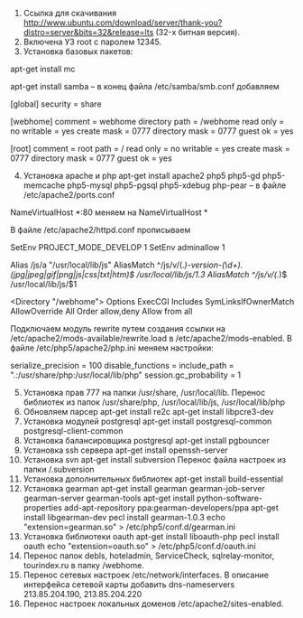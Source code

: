 1.	Ссылка для скачивания http://www.ubuntu.com/download/server/thank-you?distro=server&bits=32&release=lts (32-х битная версия).
2.	Включена УЗ root с паролем 12345.
3.	Установка базовых пакетов:

apt-get install mc

apt-get install samba – в конец файла /etc/samba/smb.conf добавляем

[global]
	security = share

[webhome]
    comment = webhome directory
    path = /webhome
    read only = no
    writable = yes
    create mask = 0777
    directory mask = 0777
    guest ok = yes

[root]
    comment = root
    path = /
    read only = no
    writable = yes
    create mask = 0777
    directory mask = 0777
    guest ok = yes

4.	Установка apache и php
apt-get install apache2 php5 php5-gd php5-memcache php5-mysql php5-pgsql php5-xdebug php-pear – в файле /etc/apache2/ports.conf

NameVirtualHost *:80 меняем на NameVirtualHost *

В файле /etc/apache2/httpd.conf прописываем

SetEnv PROJECT_MODE_DEVELOP 1
SetEnv adminallow 1

Alias /js/a "/usr/local/lib/js"
AliasMatch ^/js/v/(.*)-version-(\d+)\.(jpg|jpeg|gif|png|js|css|txt|htm)$ /usr/local/lib/js/$1.$3
AliasMatch ^/js/v/(.*)$ /usr/local/lib/js/$1

<Directory "/webhome">
    Options ExecCGI Includes SymLinksIfOwnerMatch
    AllowOverride All
    Order allow,deny
    Allow from all
</Directory>

Подключаем модуль rewrite путем создания ссылки на /etc/apache2/mods-available/rewrite.load в /etc/apache2/mods-enabled.
В файле /etc/php5/apache2/php.ini меняем настройки:

serialize_precision = 100
disable_functions =
include_path = ".:/usr/share/php:/usr/local/lib/php"
session.gc_probability = 1

5.	Установка прав 777 на папки /usr/share, /usr/local/lib. Перенос библиотек из папок /usr/share/php, /usr/local/lib/js, /usr/local/lib/php
6.	Обновляем парсер
apt-get install re2c
apt-get install libpcre3-dev
7.	Установка модулей postgresql
apt-get install postgresql-common postgresql-client-common
8.	Установка балансировщика postgresql
apt-get install pgbouncer
9.	Установка ssh сервера
apt-get install openssh-server
10.	Установка svn
apt-get install subversion
Перенос файла настроек из папки /.subversion
11.	Установка дополнительных библиотек
apt-get install build-essential
12.	Установка gearman
apt-get install gearman gearman-job-server gearman-server gearman-tools
apt-get install python-software-properties
add-apt-repository ppa:gearman-developers/ppa
apt-get install libgearman-dev
pecl install gearman-1.0.3
echo "extension=gearman.so" > /etc/php5/conf.d/gearman.ini
13.	Установка библиотеки oauth
apt-get install liboauth-php
pecl install oauth
echo "extension=oauth.so" > /etc/php5/conf.d/oauth.ini
14.	Перенос папок debls, hoteladmin, ServiceCheck, sqlrelay-monitor, tourindex.ru в папку /webhome.
15.	Перенос сетевых настроек /etc/network/interfaces.
В описание интерфейса сетевой карты добавить
dns-nameservers 213.85.204.190, 213.85.204.220
16.	Перенос настроек локальных доменов /etc/apache2/sites-enabled.